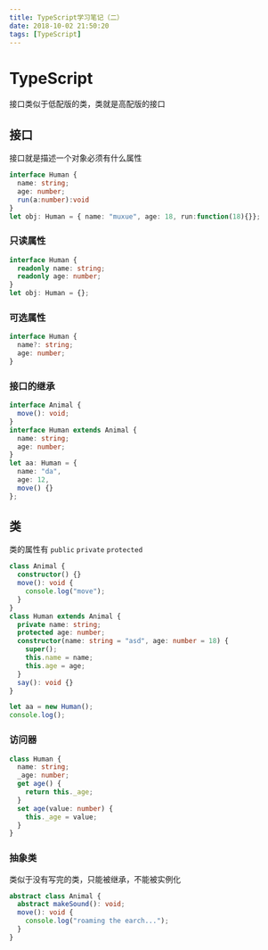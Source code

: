 ```yaml
---
title: TypeScript学习笔记（二）
date: 2018-10-02 21:50:20
tags: [TypeScript]
---
```


# TypeScript

接口类似于低配版的类，类就是高配版的接口

## 接口

接口就是描述一个对象必须有什么属性

```typescript
interface Human {
  name: string;
  age: number;
  run(a:number):void
}
let obj: Human = { name: "muxue", age: 18, run:function(18){}};
```

<!--more-->

### 只读属性

```typescript
interface Human {
  readonly name: string;
  readonly age: number;
}
let obj: Human = {};
```

### 可选属性

```typescript
interface Human {
  name?: string;
  age: number;
}
```

### 接口的继承

```typescript
interface Animal {
  move(): void;
}
interface Human extends Animal {
  name: string;
  age: number;
}
let aa: Human = {
  name: "da",
  age: 12,
  move() {}
};
```

## 类

类的属性有 `public` `private` `protected`

```typescript
class Animal {
  constructor() {}
  move(): void {
    console.log("move");
  }
}
class Human extends Animal {
  private name: string;
  protected age: number;
  constructor(name: string = "asd", age: number = 18) {
    super();
    this.name = name;
    this.age = age;
  }
  say(): void {}
}

let aa = new Human();
console.log();
```

### 访问器

```typescript
class Human {
  name: string;
  _age: number;
  get age() {
    return this._age;
  }
  set age(value: number) {
    this._age = value;
  }
}
```

### 抽象类

类似于没有写完的类，只能被继承，不能被实例化

```typescript
abstract class Animal {
  abstract makeSound(): void;
  move(): void {
    console.log("roaming the earch...");
  }
}
```
